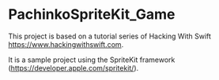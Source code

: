 # PachinkoSpriteKit_Game

This project is based on a tutorial series of Hacking With Swift https://www.hackingwithswift.com.

It is a sample project using the SpriteKit framework (https://developer.apple.com/spritekit/).

